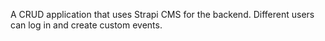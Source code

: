 A CRUD application that uses Strapi CMS for the backend.
Different users can log in and create custom events.
